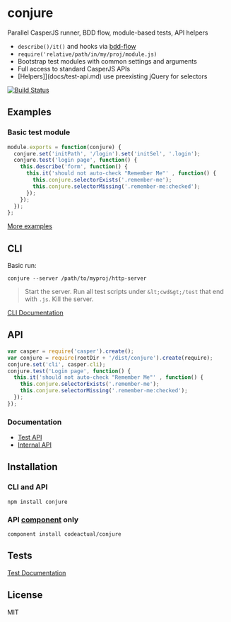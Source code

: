 # conjure

Parallel CasperJS runner, BDD flow, module-based tests, API helpers

* `describe()/it()` and hooks via [bdd-flow](https://github.com/codeactual/bdd-flow)
* `require('relative/path/in/my/proj/module.js)`
* Bootstrap test modules with common settings and arguments
* Full access to standard CasperJS APIs
* [Helpers]](docs/test-api.md) use preexisting jQuery for selectors

[![Build Status](https://travis-ci.org/codeactual/conjure.png)](https://travis-ci.org/codeactual/conjure)

## Examples

### Basic test module

```js
module.exports = function(conjure) {
  conjure.set('initPath', '/login').set('initSel', '.login');
  conjure.test('login page', function() {
    this.describe('form', function() {
      this.it('should not auto-check "Remember Me"' , function() {
        this.conjure.selectorExists('.remember-me');
        this.conjure.selectorMissing('.remember-me:checked');
      });
    });
  });
};
```

[More examples](docs/test-api.md)

## CLI

Basic run:

    conjure --server /path/to/myproj/http-server

> Start the server.
> Run all test scripts under `&lt;cwd&gt;/test` that end with `.js`.
> Kill the server.

[CLI Documentation](docs/cli.md)

## API

```js
var casper = require('casper').create();
var conjure = require(rootDir + '/dist/conjure').create(require);
conjure.set('cli', casper.cli);
conjure.test('Login page', function() {
  this.it('should not auto-check "Remember Me"' , function() {
    this.conjure.selectorExists('.remember-me');
    this.conjure.selectorMissing('.remember-me:checked');
  });
});
```

### Documentation

* [Test API](docs/test-api.md)
* [Internal API](docs/internal-api.md)

## Installation

### CLI and API

    npm install conjure

### API [component](https://github.com/component/component) only

    component install codeactual/conjure

## Tests

[Test Documentation](docs/testing.md)

## License

  MIT

